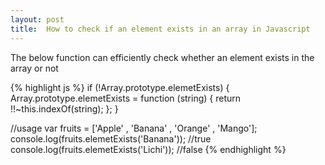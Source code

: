 ```yaml
---
layout: post
title:  How to check if an element exists in an array in Javascript
---
```


The below function can efficiently check whether an element exists in the array or not

{% highlight js %}
if (!Array.prototype.elemetExists) {
    Array.prototype.elemetExists = function (string) {
        return !!~this.indexOf(string);
    };
}

//usage 
var fruits = ['Apple' , 'Banana' , 'Orange' , 'Mango'];
console.log(fruits.elemetExists('Banana'));  //true 
console.log(fruits.elemetExists('Lichi'));  //false
{% endhighlight %}
